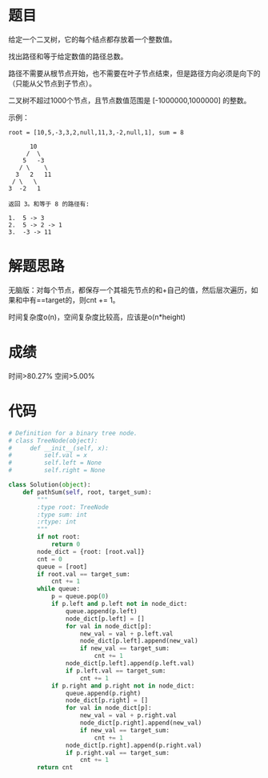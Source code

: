 # 题目
给定一个二叉树，它的每个结点都存放着一个整数值。

找出路径和等于给定数值的路径总数。

路径不需要从根节点开始，也不需要在叶子节点结束，但是路径方向必须是向下的（只能从父节点到子节点）。

二叉树不超过1000个节点，且节点数值范围是 [-1000000,1000000] 的整数。

示例：

    root = [10,5,-3,3,2,null,11,3,-2,null,1], sum = 8
    
          10
         /  \
        5   -3
       / \    \
      3   2   11
     / \   \
    3  -2   1
    
    返回 3。和等于 8 的路径有:
    
    1.  5 -> 3
    2.  5 -> 2 -> 1
    3.  -3 -> 11

# 解题思路
无脑版：对每个节点，都保存一个其祖先节点的和+自己的值，然后层次遍历，如果和中有==target的，则cnt += 1。

时间复杂度o(n)，空间复杂度比较高，应该是o(n*height)
# 成绩
时间>80.27%
空间>5.00%

# 代码
```python
# Definition for a binary tree node.
# class TreeNode(object):
#     def __init__(self, x):
#         self.val = x
#         self.left = None
#         self.right = None

class Solution(object):
    def pathSum(self, root, target_sum):
        """
        :type root: TreeNode
        :type sum: int
        :rtype: int
        """
        if not root:
            return 0
        node_dict = {root: [root.val]}
        cnt = 0
        queue = [root]
        if root.val == target_sum:
            cnt += 1
        while queue:
            p = queue.pop(0)
            if p.left and p.left not in node_dict:
                queue.append(p.left)
                node_dict[p.left] = []
                for val in node_dict[p]:
                    new_val = val + p.left.val
                    node_dict[p.left].append(new_val)
                    if new_val == target_sum:
                        cnt += 1
                node_dict[p.left].append(p.left.val)
                if p.left.val == target_sum:
                    cnt += 1
            if p.right and p.right not in node_dict:
                queue.append(p.right)
                node_dict[p.right] = []
                for val in node_dict[p]:
                    new_val = val + p.right.val
                    node_dict[p.right].append(new_val)
                    if new_val == target_sum:
                        cnt += 1
                node_dict[p.right].append(p.right.val)
                if p.right.val == target_sum:
                    cnt += 1
        return cnt

```